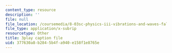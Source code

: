 ```yaml
---
content_type: resource
description: ''
file: null
file_location: /coursemedia/8-03sc-physics-iii-vibrations-and-waves-fall-2016/377630a8b2845b4fa940e158f1e8765e_sBKHUPDUI1o.vtt
file_type: application/x-subrip
resourcetype: Other
title: 3play caption file
uid: 377630a8-b284-5b4f-a940-e158f1e8765e
---
```

